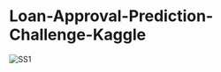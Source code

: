 ﻿# Loan-Approval-Prediction-Challenge-Kaggle
![SS1](https://github.com/user-attachments/assets/d64caf06-6568-4912-9ad4-bb8408dad3fb)
